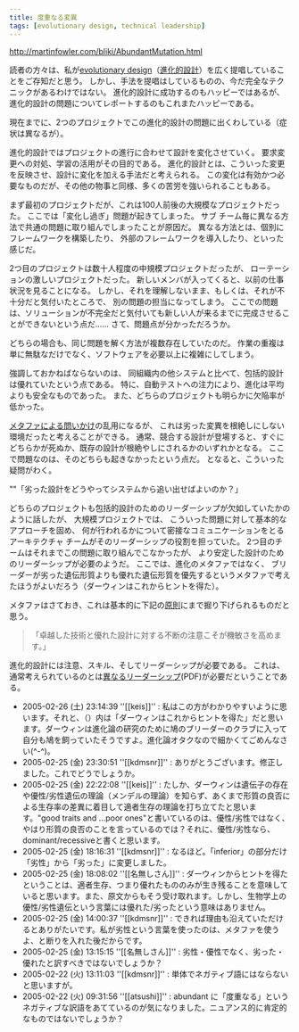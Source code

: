```yaml
---
title: 度重なる変異
tags: [evolutionary design, technical leadership]
---
```


http://martinfowler.com/bliki/AbundantMutation.html

読者の方々は、私が[evolutionary design](http://martinfowler.com/articles/designDead.html#PlannedAndEvolutionaryDesign)（[進化的設計](http://www.objectclub.jp/community/XP-jp/xp_relate/isdesigndead#n71)）を広く提唱していることをご存知だと思う。
しかし、手法を提唱はしているものの、今だ完全なテクニックがあるわけではない。
進化的設計に成功するのもハッピーではあるが、
進化的設計の問題についてレポートするのもこれまたハッピーである。

現在までに、2つのプロジェクトでこの進化的設計の問題に出くわしている（症状は異なるが）。

進化的設計ではプロジェクトの進行に合わせて設計を変化させていく。
要求変更への対処、学習の活用がその目的である。
進化的設計とは、こういった変更を反映させ、設計に変化を加える手法だと考えられる。
この変化は有効かつ必要なものだが、その他の物事と同様、多くの苦労を強いられることもある。

まず最初のプロジェクトだが、これは100人前後の大規模なプロジェクトだった。
ここでは「変化し過ぎ」問題が起きてしまった。
サブ チーム毎に異なる方法で共通の問題に取り組んでしまったことが原因だ。
異なる方法とは、個別にフレームワークを構築したり、
外部のフレームワークを導入したり、といった感じだ。

2つ目のプロジェクトは数十人程度の中規模プロジェクトだったが、
ローテーションの激しいプロジェクトだった。
新しいメンバが入ってくると、以前の仕事状況を見ることになる。
しかし、それを理解しないまま、もしくは、それが不十分だと気付いたところで、
別の問題の担当になってしまう。
ここでの問題は、ソリューションが不完全だと気付いても新しい人が来るまでに完成させることができないという点だ……
さて、問題点が分かっただろうか。

どちらの場合も、同じ問題を解く方法が複数存在していたのだ。
作業の重複は単に無駄なだけでなく、ソフトウェアを必要以上に複雑にしてしまう。

強調しておかねばならないのは、
同組織内の他システムと比べて、包括的設計は優れていたという点である。
特に、自動テストへの注力により、進化は平均よりも安全なものであった。
また、どちらのプロジェクトも明らかに欠陥率が低かった。

[メタファによる問いかけ](/MetaphoricQuestioning)の乱用になるが、
これは劣った変異を根絶しにしない環境だったと考えることができる。
通常、競合する設計が登場すると、すぐにどちらかが死ぬか、既存の設計が根絶やしにされるかのいずれかとなる。
ここで問題なのは、そのどちらも起きなかったという点だ。
となると、こういった疑問がわく。

""「劣った設計をどうやってシステムから追い出せばよいのか？」

どちらのプロジェクトも包括的設計のためのリーダーシップが欠如していたかのように話したが、
大規模プロジェクトでは、
こういった問題に対して基本的なアプローチを固め、
何が行われるかについて密接なコミュニケーションをとるアーキテクチャ チームがそのリーダーシップの役割を担っていた。
2つ目のチームはそれまでこの問題に取り組んでこなかったが、
より安定した設計のためのリーダーシップが必要のようだ。
ここでは、進化のメタファではなく、
ブリーダーが劣った遺伝形質よりも優れた遺伝形質を優先するというメタファで考えたほうがよいだろう（ダーウィンはこれからヒントを得た）。

メタファはさておき、これは基本的に下記の[原則](http://agilemanifesto.org/)にまで掘り下げられるものだと思う。

> 「卓越した技術と優れた設計に対する不断の注意こそが機敏さを高めます。」

進化的設計には注意、スキル、そしてリーダーシップが必要である。
これは、通常考えられているのとは[異なるリーダーシップ](http://martinfowler.com/ieeeSoftware/whoNeedsArchitect.pdf)(PDF)が必要だということである。


* 2005-02-26 (土) 23:14:39 ''[[keis]]'' : 私はこの方がわかりやすいように思います。それと、（）内は「ダーウィンはこれからヒントを得た」だと思います。ダーウィンは進化論の研究のために鳩のブリーダーのクラブに入って自分も鳩を飼っていたそうですよ。進化論オタクなので細かくてごめんなさい(^-^)。
* 2005-02-25 (金) 23:30:51 ''[[kdmsnr]]'' : ありがとうございます。修正しました。これでどうでしょうか。
* 2005-02-25 (金) 22:22:08 ''[[keis]]'' : たしか、ダーウィンは遺伝子の存在や優性/劣性遺伝の理論（メンデルの理論）を知らず、あくまで形質の良否による生存率の差異に着目して適者生存の理論を打ち立てたと思います。"good traits and …poor ones"と書いているのは、優性/劣性ではなく、やはり形質の良否のことを言っているのでは？それに、優性/劣性なら、dominant/recessiveと書くと思います。
* 2005-02-25 (金) 18:16:31 ''[[kdmsnr]]'' : なるほど。「inferior」の部分だけ「劣性」から「劣った」に変更しました。
* 2005-02-25 (金) 18:08:02 ''[[名無しさん]]'' : ダーウィンからヒントを得たということは、適者生存、つまり優れたもののみが生き残ることを意味していると思います。また、原文からもそう受け取れます。しかし、生物学上の優性/劣性遺伝という言葉には優れた/劣ったという意味はありません。
* 2005-02-25 (金) 14:00:37 ''[[kdmsnr]]'' : できれば理由も沿えていただけるとありがたいです。私が劣性という言葉を使ったのは、メタファを使うよ、と断りを入れた後だからです。
* 2005-02-25 (金) 13:15:15 ''[[名無しさん]]'' : 劣性・優性でなく、劣った・優れたと訳すべきではないでしょうか？
* 2005-02-22 (火) 13:11:03 ''[[kdmsnr]]'' : 単体でネガティブ語にはならないと思いますが。
* 2005-02-22 (火) 09:31:56 ''[[atsushi]]'' : abundant に「度重なる」というネガティブな訳語をあてているのが気になりました。ニュアンス的に肯定的なものではないでしょうか？
